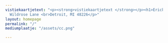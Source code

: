 ```yaml
---
vistiekaartjetext: "<p><strong>vistiekaartjetext </strong></p><h1>Erick Ferreira Almeida</h1><p>2160
  Wildrose Lane <br>Detroit, MI 48226</p>"
layout: homepage
permalink: "/"
mediumplaatje: "/assets/cc.png"

---
```

